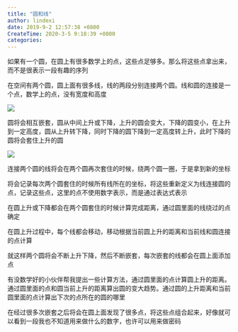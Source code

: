 ```yaml
---
title: "圆和线"
author: lindexi
date: 2019-9-2 12:57:38 +0800
CreateTime: 2020-3-5 9:18:39 +0800
categories: 
---
```


如果有一个圆，在圆上有很多数学上的点，这些点足够多。那么将这些点拿出来，而不是很表示一段有趣的序列

<!--more-->


<!-- csdn -->

在空间有两个圆，圆上面有很多线，线的两段分别连接两个圆。线和圆的连接是一个点，数学上的点，没有宽度和高度

<!-- ![](image/圆和线/圆和线0.png) -->

![](http://image.acmx.xyz/lindexi%2F20195318486955)

圆将会相互嵌套，圆从中间上升或下降，上升的圆会变大，下降的圆变小，在上升到一定高度，圆从上升转下降，同时下降的圆下降到一定高度转上升，此时下降的圆将会套住上升的圆

<!-- ![](image/圆和线/圆和线1.png) -->

![](http://image.acmx.xyz/lindexi%2F201953185047245)

连接两个圆的线将会在两个圆再次套住的时候，绕两个圆一圈，于是拿到新的坐标

将会记录每次两个圆套住的时候所有线所在的坐标，将这些重新定义为线连接圆的点，记录这些点，这里的点不使用数字表示，而是通过表达式表示

在圆上升或下降都会在两个圆套住的时候计算完成距离，通过圆里面的线绕过的点确定

在圆上升过程中，每个线都会移动，移动根据当前圆上升的距离和当前线和圆连接的点计算

就这样两个圆将会不断上升下降，然后不断嵌套，每次嵌套的线都会在圆上面添加点

有没数学好的小伙伴帮我提出一些计算方法，通过圆里面的点计算圆上升的距离。通过圆里面的点和圆当前上升的距离算出圆的变大趋势。通过圆的上升距离和当前圆里面的点计算出下次的点所在的圆的哪里

在经过很多次嵌套之后将会在圆上面发现了很多点，将这些点组合起来，好像就可以看到一段我也不知道用来做什么的数字，也许可以用来做密码

